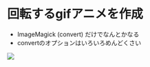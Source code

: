 <h1>回転するgifアニメを作成</h1>

<ul>
  <li>
    ImageMagick (convert) だけでなんとかなる
  </li>
  <li>
    convertのオプションはいろいろめんどくさい
  </li>
</ul>

<img src="http://pitecan.com/tmp/nazo.gif">


